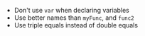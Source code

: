 - Don't use `var` when declaring variables
- Use better names than `myFunc`, and `func2`
- Use triple equals instead of double equals
